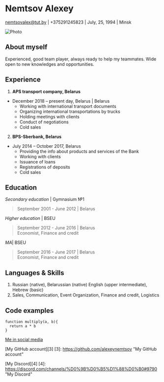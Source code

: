[1]: https://github.com/AlexeyNemtsov/rsschool-cv/cv "rsschool-cv"
# Nemtsov Alexey
nemtsovalex@tut.by | +375291245823 | July, 25, 1994 | Minsk

![Photo][1]

[1]: https://vk.com/nemtsov94?z=photo71746927_343868052%2Falbum71746927_0%2Frev "My photo"

## About myself

Experienced, good team player, always ready to help my teammates. Wide open to new knowledges and opportunities.

## Experience

1. **APS transport company, Belarus**

* December 2018 – present day, Belarus | Belarus
    * Working with international transport documents
    * Organizing international transportations by trucks
    * Holding meetings with clients
    * Conduct of negotiations
    * Cold sales
2. **BPS-Sberbank, Belarus**
* July 2014 – October 2017, Belarus
    * Providing the info about products and services of the Bank
    * Working with clients 
    * Issuance of loans
    * Registrations of deposits
    * Cold sales

## Education

*Secondary education* | Gymnasium №1
>September 2001 - June 2012 | Belarus

*Higher education* | BSEU
>September 2012 - June 2016 | Belarus\
>Economist, Finance and credit

*MA*| BSEU
>September 2016 - June 2017 | Belarus\
>Economist, Finance and credit

## Languages & Skills
1. Russian (native), Belarussian (native) English (upper intermediate), Hebrew (basic)
1. Sales, Communication, Event Organization, Finance and credit, Logistics

## Code examples
```
function multiply(a, b){
  return a * b
}
```

[Me in social media][2]

[2]: https://vk.com/nemtsov94 "My VK profile"

[My GitHub account][3]
[3]: https://github.com/alexeynemtsov "My GitHub account"

[My Discord][4]
[4]: https://discord.com/channels/%D0%9B%D0%B5%D1%88%D0%B0#9790 "My Discord"

